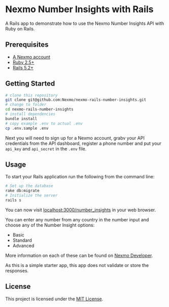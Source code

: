 # Nexmo Number Insights with Rails

A Rails app to demonstrate how to use the Nexmo Number Insights API with Ruby on Rails.

## Prerequisites

* [A Nexmo account](https://dashboard.nexmo.com/sign-up)
* [Ruby 2.5+](https://www.ruby-lang.org/)
* [Rails 5.2+](http://sinatrarb.com/)

## Getting Started

```sh
# clone this repository
git clone git@github.com:Nexmo/nexmo-rails-number-insights.git
# change to folder
cd nexmo-rails-number-insights
# install dependencies
bundle install
# copy example .env to actual .env
cp .env.sample .env
```

Next you will need to sign up for a Nexmo account, grabv your API credentials from the API dashboard, register a phone number and put your `api_key` and `api_secret` in the `.env` file.

## Usage

To start your Rails application run the following from the command line:

```sh
# Set up the database
rake db:migrate
# Initialize the server
rails s
```

You can now visit [localhost:3000/number_insights](http://localhost:3000/number_insights) in your web browser.

You can enter any number from any country in the number input and choose any of the Number Insight options:

* Basic
* Standard
* Advanced

More information on each of these can be found on [Nexmo Developer](https://developer.nexmo.com/api/number-insight).

As this is a simple starter app, this app does not validate or store the responses.

## License

This project is licensed under the [MIT License](LICENSE).